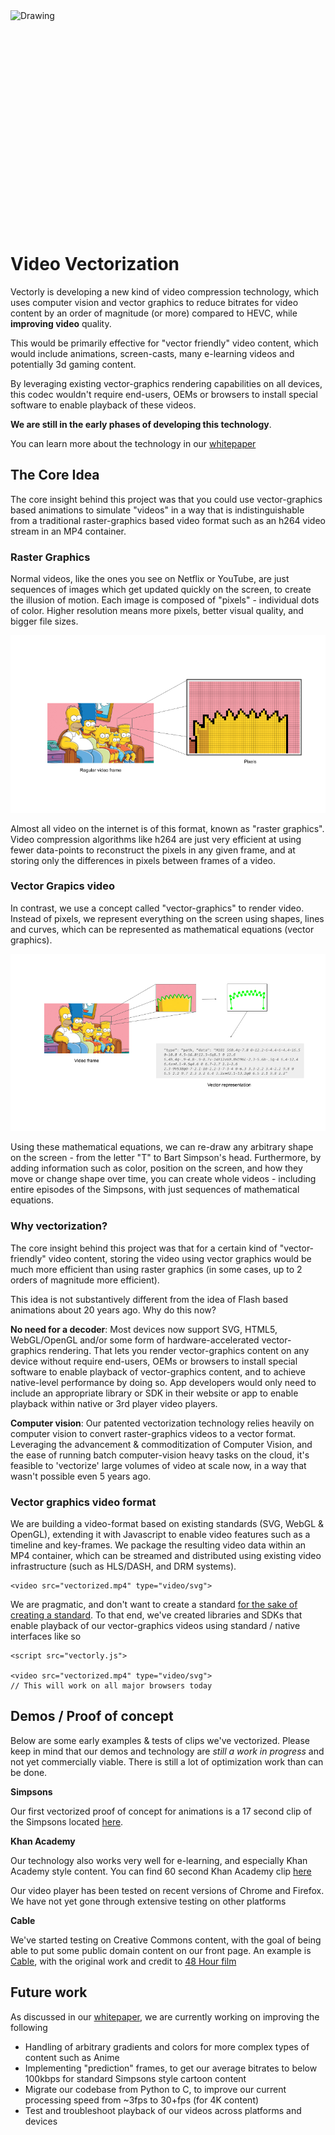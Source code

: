 
<img src="../img/vector-graphics.png" alt="Drawing" style="height: 350px; display: block; margin: auto;"/>


# Video Vectorization


Vectorly is developing a new kind of video compression technology, which uses computer vision and vector graphics to reduce bitrates for video content by an order of magnitude (or more) compared to HEVC, while **improving video** quality. 

This would be primarily effective for "vector friendly" video content, which would include animations, screen-casts, many e-learning videos and potentially 3d gaming content. 

By leveraging existing vector-graphics rendering capabilities on all devices, this codec wouldn't require end-users, OEMs or browsers to install special software to enable playback of these videos.

__We are still in the early phases of developing this technology__.

You can learn more about the technology in our [whitepaper](https://files.vectorly.io/Vectorization+Whitepaper+v06.20.pdf)


## The Core Idea

The core insight behind this project was that you could use vector-graphics based animations to simulate "videos" in a way that is indistinguishable from a traditional raster-graphics based video format such as an h264 video stream in an MP4 container.


### Raster Graphics

Normal videos, like the ones you see on Netflix or YouTube, are just sequences of images which get updated quickly on the screen, to create the illusion of motion. Each image is composed of "pixels" - individual dots of color. Higher resolution means more pixels, better visual quality, and bigger file sizes.

![Pixel-Based](img/pixels.png)

Almost all video on the internet is of this format, known as "raster graphics". Video compression algorithms like h264 are just very efficient at using fewer data-points to reconstruct the pixels in any given frame, and at storing only the differences in pixels between frames of a video. 


### Vector Grapics video

In contrast, we use a concept called "vector-graphics" to render video. Instead of pixels, we represent everything on the screen using shapes, lines and curves, which can be represented as mathematical equations (vector graphics).


![Vector-Based](img/vector2.png)


Using these mathematical equations, we can re-draw any arbitrary shape on the screen - from the letter "T" to Bart Simpson's head. Furthermore, by adding information such as color, position on the screen, and how they move or change shape over time, you can create whole videos - including entire episodes of the Simpsons, with just sequences of mathematical equations.


### Why vectorization?

The core insight behind this project was that for a certain kind of "vector-friendly" video content, storing the video using vector graphics would be much more efficient than using raster graphics (in some cases, up to 2 orders of magnitude more efficient).


This idea is not substantively different from the idea of Flash based animations about 20 years ago. Why do this now?

**No need for a decoder**: Most devices now support SVG, HTML5, WebGL/OpenGL and/or some form of hardware-accelerated vector-graphics rendering. That lets you render vector-graphics content on any device without require end-users, OEMs or browsers to install special software to enable playback of vector-graphics content, and to achieve native-level performance by doing so. App developers would only need to include an appropriate library or SDK in their website or app to enable playback within native or 3rd player video players.

**Computer vision**: Our patented vectorization technology relies heavily on computer vision to convert raster-graphics videos to a vector format. Leveraging the advancement & commoditization of Computer Vision, and the ease of running batch computer-vision heavy tasks on the cloud, it's feasible to 'vectorize' large volumes of video at scale now, in a way that wasn't possible even 5 years ago.

 
### Vector graphics video format
 
We are building a video-format based on existing standards (SVG, WebGL & OpenGL), extending it with Javascript to enable video features such as a timeline and key-frames. We package the resulting video data within an MP4 container, which can be streamed and distributed using existing video infrastructure (such as HLS/DASH, and DRM systems).

    <video src="vectorized.mp4" type="video/svg">

We are pragmatic, and don't want to create a standard [for the sake of creating a standard](https://xkcd.com/927/).  To that end, we've created libraries and SDKs that enable playback of our vector-graphics videos using standard / native interfaces like so

    <script src="vectorly.js">

    <video src="vectorized.mp4" type="video/svg">
    // This will work on all major browsers today


## Demos / Proof of concept

Below are some early examples & tests of clips we've vectorized.  Please keep in mind that our demos and technology are *still a work in progress* and not yet commercially viable. There is still a lot of optimization work than can be done.


**Simpsons**

Our first vectorized proof of concept for animations is a 17 second clip of the Simpsons located [here](https://files.vectorly.io/demo/resizeable/index.html).


**Khan Academy**

Our technology also works very well for e-learning, and especially Khan Academy style content. You can find 60 second Khan Academy clip [here](https://files.vectorly.io/demo/khan-academy-5kbps/index.html?compare=true&debugsvg=true)


Our video player has been tested on recent versions of Chrome and Firefox. We have not yet gone through extensive testing on other platforms


**Cable**

We've started testing on Creative Commons content, with the goal of being able to put some public domain content on our front page.  An example is [Cable](https://files.vectorly.io/demo/cable-300kbps/index.html?compare=true), with the original work and credit to [48 Hour film](https://vimeo.com/446503274)


## Future work

As discussed in our [whitepaper]([whitepaper](https://files.vectorly.io/Vectorization+Whitepaper+v06.20.pdf)), we are currently working on improving the following

* Handling of arbitrary gradients and colors for more complex types of content such as Anime
* Implementing "prediction" frames, to get our average bitrates to below 100kbps for standard Simpsons style cartoon content
* Migrate our codebase from Python to C, to improve our current processing speed from ~3fps to 30+fps (for 4K content)
* Test and troubleshoot playback of our videos across platforms and devices






